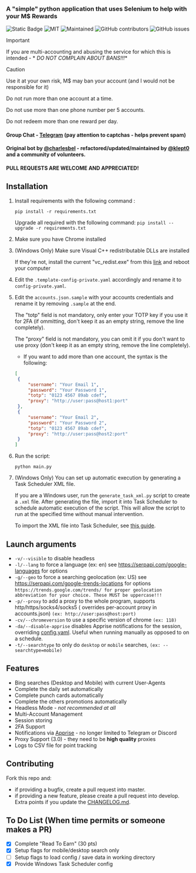 ### A "simple" python application that uses Selenium to help with your M$ Rewards

![Static Badge](https://img.shields.io/badge/Made_in-python-violet?style=for-the-badge)
![MIT](https://img.shields.io/badge/License-MIT-blue.svg?style=for-the-badge)
![Maintained](https://img.shields.io/badge/Maintained%3F-yes-green.svg?style=for-the-badge)
![GitHub contributors](https://img.shields.io/github/contributors/klept0/MS-Rewards-Farmer?style=for-the-badge)
![GitHub issues](https://img.shields.io/github/issues/klept0/MS-Rewards-Farmer?style=for-the-badge)



> [!IMPORTANT]
> If you are multi-accounting and abusing the service for which this is intended - *
*_DO NOT COMPLAIN ABOUT BANS!!!_**



> [!CAUTION]
> Use it at your own risk, M$ may ban your account (and I would not be responsible for it)
>
> Do not run more than one account at a time.
>
> Do not use more than one phone number per 5 accounts.
>
> Do not redeem more than one reward per day.

#### Group Chat - [Telegram](https://t.me/klept0_MS_Rewards_Farmer/) (pay attention to captchas - helps prevent spam)

#### Original bot by [@charlesbel](https://github.com/charlesbel) - refactored/updated/maintained by [@klept0](https://github.com/klept0) and a community of volunteers.

#### PULL REQUESTS ARE WELCOME AND APPRECIATED!

## Installation

1. Install requirements with the following command :

   `pip install -r requirements.txt`

   Upgrade all required with the following command:
   `pip install --upgrade -r requirements.txt`

2. Make sure you have Chrome installed

3. (Windows Only) Make sure Visual C++ redistributable DLLs are installed

   If they're not, install the current "vc_redist.exe" from
   this [link](https://learn.microsoft.com/en-GB/cpp/windows/latest-supported-vc-redist?view=msvc-170)
   and reboot your computer

4. Edit the `.template-config-private.yaml` accordingly and rename it to `config-private.yaml`.

5. Edit the `accounts.json.sample` with your accounts credentials and rename it by removing
   `.sample` at the end.

   The "totp" field is not mandatory, only enter your TOTP key if you use it for 2FA (if
   ommitting, don't keep it as an empty string, remove the line completely).

   The "proxy" field is not mandatory, you can omit it if you don't want to use proxy (don't
   keep it as an empty string, remove the line completely).

     - If you want to add more than one account, the syntax is the following:

   ```json
   [
    {
        "username": "Your Email 1",
        "password": "Your Password 1",
        "totp": "0123 4567 89ab cdef",
        "proxy": "http://user:pass@host1:port"
    },
    {
        "username": "Your Email 2",
        "password": "Your Password 2",
        "totp": "0123 4567 89ab cdef",
        "proxy": "http://user:pass@host2:port"
    }
   ]
   ```

6. Run the script:

   `python main.py`

7. (Windows Only) You can set up automatic execution by generating a Task Scheduler XML file.

   If you are a Windows user, run the `generate_task_xml.py` script to create a `.xml` file.
   After generating the file, import it into Task Scheduler to schedule automatic execution of
   the script. This will allow the script to run at the specified time without manual
   intervention.

   To import the XML file into Task Scheduler,
   see [this guide](https://superuser.com/a/485565/709704).

## Launch arguments

- `-v/--visible` to disable headless
- `-l/--lang` to force a language (ex: en) see https://serpapi.com/google-languages for options
- `-g/--geo` to force a searching geolocation (ex: US)
  see https://serpapi.com/google-trends-locations for options
  `https://trends.google.com/trends/ for proper geolocation abbreviation for your choice. These MUST be uppercase!!!`
- `-p/--proxy` to add a proxy to the whole program, supports http/https/socks4/socks5 (
  overrides per-account proxy in accounts.json)
  `(ex: http://user:pass@host:port)`
- `-cv/--chromeversion` to use a specific version of chrome
  `(ex: 118)`
- `-da/--disable-apprise` disables Apprise notifications for the session,
  overriding [config.yaml](config.yaml).
  Useful when running manually as opposed to on a schedule.
- `-t/--searchtype` to only do `desktop` or `mobile` searches, `(ex: --searchtype=mobile)`

## Features

- Bing searches (Desktop and Mobile) with current User-Agents
- Complete the daily set automatically
- Complete punch cards automatically
- Complete the others promotions automatically
- Headless Mode - _not recommended at all_
- Multi-Account Management
- Session storing
- 2FA Support
- Notifications via [Apprise](https://github.com/caronc/apprise) - no longer limited to
  Telegram or Discord
- Proxy Support (3.0) - they need to be **high quality** proxies
- Logs to CSV file for point tracking

## Contributing

Fork this repo and:

* if providing a bugfix, create a pull request into master.
* if providing a new feature, please create a pull request into develop. Extra points if you
  update the [CHANGELOG.md](CHANGELOG.md).

## To Do List (When time permits or someone makes a PR)

- [x] Complete "Read To Earn" (30 pts)
- [x] Setup flags for mobile/desktop search only
- [ ] Setup flags to load config / save data in working directory
- [x] Provide Windows Task Scheduler config

